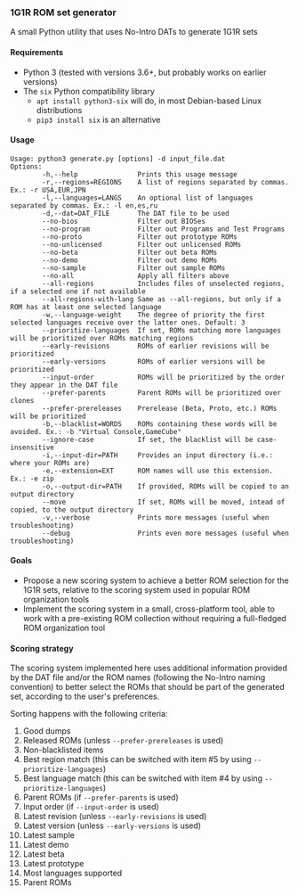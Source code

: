 ### 1G1R ROM set generator

A small Python utility that uses No-Intro DATs to generate 1G1R sets

#### Requirements

* Python 3 (tested with versions 3.6+, but probably works on earlier versions)
* The `six` Python compatibility library
  * `apt install python3-six` will do, in most Debian-based Linux distributions
  * `pip3 install six` is an alternative

#### Usage

```
Usage: python3 generate.py [options] -d input_file.dat
Options:
        -h,--help               Prints this usage message
        -r,--regions=REGIONS    A list of regions separated by commas. Ex.: -r USA,EUR,JPN
        -l,--languages=LANGS    An optional list of languages separated by commas. Ex.: -l en,es,ru
        -d,--dat=DAT_FILE       The DAT file to be used
        --no-bios               Filter out BIOSes
        --no-program            Filter out Programs and Test Programs
        --no-proto              Filter out prototype ROMs
        --no-unlicensed         Filter out unlicensed ROMs
        --no-beta               Filter out beta ROMs
        --no-demo               Filter out demo ROMs
        --no-sample             Filter out sample ROMs
        --no-all                Apply all filters above
        --all-regions           Includes files of unselected regions, if a selected one if not available
        --all-regions-with-lang Same as --all-regions, but only if a ROM has at least one selected language
        -w,--language-weight    The degree of priority the first selected languages receive over the latter ones. Default: 3
        --prioritize-languages  If set, ROMs matching more languages will be prioritized over ROMs matching regions
        --early-revisions       ROMs of earlier revisions will be prioritized
        --early-versions        ROMs of earlier versions will be prioritized
        --input-order           ROMs will be prioritized by the order they appear in the DAT file
        --prefer-parents        Parent ROMs will be prioritized over clones
        --prefer-prereleases    Prerelease (Beta, Proto, etc.) ROMs will be prioritized
        -b,--blacklist=WORDS    ROMs containing these words will be avoided. Ex.: -b "Virtual Console,GameCube"
        --ignore-case           If set, the blacklist will be case-insensitive 
        -i,--input-dir=PATH     Provides an input directory (i.e.: where your ROMs are)
        -e,--extension=EXT      ROM names will use this extension. Ex.: -e zip
        -o,--output-dir=PATH    If provided, ROMs will be copied to an output directory
        --move                  If set, ROMs will be moved, intead of copied, to the output directory
        -v,--verbose            Prints more messages (useful when troubleshooting)
        --debug                 Prints even more messages (useful when troubleshooting)
```

#### Goals

* Propose a new scoring system to achieve a better ROM selection for the 1G1R sets, 
relative to the scoring system used in popular ROM organization tools
* Implement the scoring system in a small, cross-platform tool, able to work with a 
pre-existing ROM collection without requiring a full-fledged ROM organization tool

#### Scoring strategy

The scoring system implemented here uses additional information provided by the 
DAT file and/or the ROM names (following the No-Intro naming convention) to 
better select the ROMs that should be part of the generated set, according to the user's preferences.

Sorting happens with the following criteria:
1. Good dumps
2. Released ROMs (unless `--prefer-prereleases` is used)
3. Non-blacklisted items
4. Best region match (this can be switched with item #5 by using `--prioritize-languages`)
5. Best language match (this can be switched with item #4 by using `--prioritize-languages`)
6. Parent ROMs (if `--prefer-parents` is used)
7. Input order (if `--input-order` is used)
8. Latest revision (unless `--early-revisions` is used)
9. Latest version (unless `--early-versions` is used)
10. Latest sample
11. Latest demo
12. Latest beta
13. Latest prototype
14. Most languages supported
15. Parent ROMs
